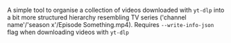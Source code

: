 A simple tool to organise a collection of videos downloaded with `yt-dlp` into a bit more structured
hierarchy resembling TV series ('channel name'/'season x'/Episode Something.mp4). Requires
`--write-info-json` flag when downloading videos with `yt-dlp`
